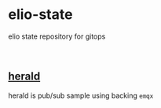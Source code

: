 # elio-state
elio state repository for gitops

<br/>

## [herald](herald/README.md)  
herald is pub/sub sample using backing `emqx`  
